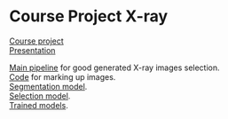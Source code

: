 # Course Project X-ray
 
[Course project](docs/course_project.pdf) <br>
[Presentation](docs/course_project_pres.pdf) <br>

[Main pipeline](source/xray/selection/main.py) for good generated X-ray images selection. <br>
[Code](source/xray/marking) for marking up images. <br>
[Segmentation model](source/xray/masks). <br>
[Selection model](source/train_models_tree_logreg.ipynb). <br>
[Trained models](source/xray/data/models). <br>
